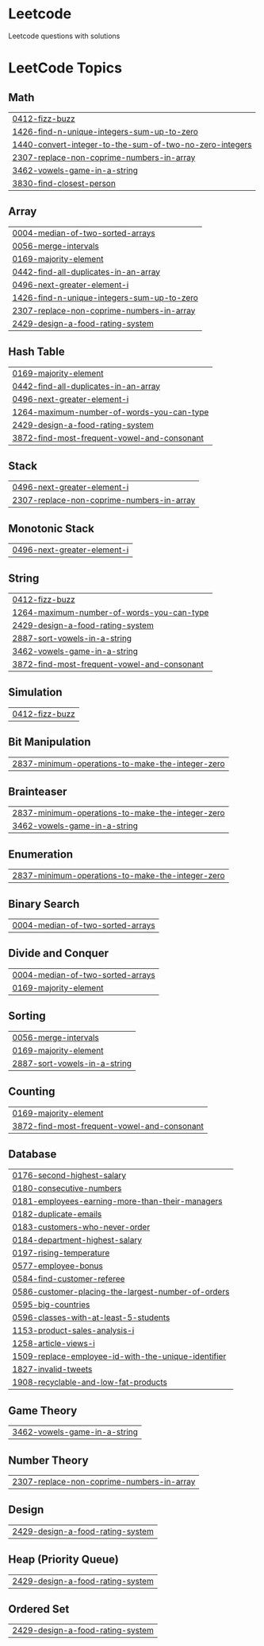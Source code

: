 # Leetcode
Leetcode questions with solutions

<!---LeetCode Topics Start-->
# LeetCode Topics
## Math
|  |
| ------- |
| [0412-fizz-buzz](https://github.com/Nandhish-K/Leetcode/tree/master/0412-fizz-buzz) |
| [1426-find-n-unique-integers-sum-up-to-zero](https://github.com/Nandhish-K/Leetcode/tree/master/1426-find-n-unique-integers-sum-up-to-zero) |
| [1440-convert-integer-to-the-sum-of-two-no-zero-integers](https://github.com/Nandhish-K/Leetcode/tree/master/1440-convert-integer-to-the-sum-of-two-no-zero-integers) |
| [2307-replace-non-coprime-numbers-in-array](https://github.com/Nandhish-K/Leetcode/tree/master/2307-replace-non-coprime-numbers-in-array) |
| [3462-vowels-game-in-a-string](https://github.com/Nandhish-K/Leetcode/tree/master/3462-vowels-game-in-a-string) |
| [3830-find-closest-person](https://github.com/Nandhish-K/Leetcode/tree/master/3830-find-closest-person) |
## Array
|  |
| ------- |
| [0004-median-of-two-sorted-arrays](https://github.com/Nandhish-K/Leetcode/tree/master/0004-median-of-two-sorted-arrays) |
| [0056-merge-intervals](https://github.com/Nandhish-K/Leetcode/tree/master/0056-merge-intervals) |
| [0169-majority-element](https://github.com/Nandhish-K/Leetcode/tree/master/0169-majority-element) |
| [0442-find-all-duplicates-in-an-array](https://github.com/Nandhish-K/Leetcode/tree/master/0442-find-all-duplicates-in-an-array) |
| [0496-next-greater-element-i](https://github.com/Nandhish-K/Leetcode/tree/master/0496-next-greater-element-i) |
| [1426-find-n-unique-integers-sum-up-to-zero](https://github.com/Nandhish-K/Leetcode/tree/master/1426-find-n-unique-integers-sum-up-to-zero) |
| [2307-replace-non-coprime-numbers-in-array](https://github.com/Nandhish-K/Leetcode/tree/master/2307-replace-non-coprime-numbers-in-array) |
| [2429-design-a-food-rating-system](https://github.com/Nandhish-K/Leetcode/tree/master/2429-design-a-food-rating-system) |
## Hash Table
|  |
| ------- |
| [0169-majority-element](https://github.com/Nandhish-K/Leetcode/tree/master/0169-majority-element) |
| [0442-find-all-duplicates-in-an-array](https://github.com/Nandhish-K/Leetcode/tree/master/0442-find-all-duplicates-in-an-array) |
| [0496-next-greater-element-i](https://github.com/Nandhish-K/Leetcode/tree/master/0496-next-greater-element-i) |
| [1264-maximum-number-of-words-you-can-type](https://github.com/Nandhish-K/Leetcode/tree/master/1264-maximum-number-of-words-you-can-type) |
| [2429-design-a-food-rating-system](https://github.com/Nandhish-K/Leetcode/tree/master/2429-design-a-food-rating-system) |
| [3872-find-most-frequent-vowel-and-consonant](https://github.com/Nandhish-K/Leetcode/tree/master/3872-find-most-frequent-vowel-and-consonant) |
## Stack
|  |
| ------- |
| [0496-next-greater-element-i](https://github.com/Nandhish-K/Leetcode/tree/master/0496-next-greater-element-i) |
| [2307-replace-non-coprime-numbers-in-array](https://github.com/Nandhish-K/Leetcode/tree/master/2307-replace-non-coprime-numbers-in-array) |
## Monotonic Stack
|  |
| ------- |
| [0496-next-greater-element-i](https://github.com/Nandhish-K/Leetcode/tree/master/0496-next-greater-element-i) |
## String
|  |
| ------- |
| [0412-fizz-buzz](https://github.com/Nandhish-K/Leetcode/tree/master/0412-fizz-buzz) |
| [1264-maximum-number-of-words-you-can-type](https://github.com/Nandhish-K/Leetcode/tree/master/1264-maximum-number-of-words-you-can-type) |
| [2429-design-a-food-rating-system](https://github.com/Nandhish-K/Leetcode/tree/master/2429-design-a-food-rating-system) |
| [2887-sort-vowels-in-a-string](https://github.com/Nandhish-K/Leetcode/tree/master/2887-sort-vowels-in-a-string) |
| [3462-vowels-game-in-a-string](https://github.com/Nandhish-K/Leetcode/tree/master/3462-vowels-game-in-a-string) |
| [3872-find-most-frequent-vowel-and-consonant](https://github.com/Nandhish-K/Leetcode/tree/master/3872-find-most-frequent-vowel-and-consonant) |
## Simulation
|  |
| ------- |
| [0412-fizz-buzz](https://github.com/Nandhish-K/Leetcode/tree/master/0412-fizz-buzz) |
## Bit Manipulation
|  |
| ------- |
| [2837-minimum-operations-to-make-the-integer-zero](https://github.com/Nandhish-K/Leetcode/tree/master/2837-minimum-operations-to-make-the-integer-zero) |
## Brainteaser
|  |
| ------- |
| [2837-minimum-operations-to-make-the-integer-zero](https://github.com/Nandhish-K/Leetcode/tree/master/2837-minimum-operations-to-make-the-integer-zero) |
| [3462-vowels-game-in-a-string](https://github.com/Nandhish-K/Leetcode/tree/master/3462-vowels-game-in-a-string) |
## Enumeration
|  |
| ------- |
| [2837-minimum-operations-to-make-the-integer-zero](https://github.com/Nandhish-K/Leetcode/tree/master/2837-minimum-operations-to-make-the-integer-zero) |
## Binary Search
|  |
| ------- |
| [0004-median-of-two-sorted-arrays](https://github.com/Nandhish-K/Leetcode/tree/master/0004-median-of-two-sorted-arrays) |
## Divide and Conquer
|  |
| ------- |
| [0004-median-of-two-sorted-arrays](https://github.com/Nandhish-K/Leetcode/tree/master/0004-median-of-two-sorted-arrays) |
| [0169-majority-element](https://github.com/Nandhish-K/Leetcode/tree/master/0169-majority-element) |
## Sorting
|  |
| ------- |
| [0056-merge-intervals](https://github.com/Nandhish-K/Leetcode/tree/master/0056-merge-intervals) |
| [0169-majority-element](https://github.com/Nandhish-K/Leetcode/tree/master/0169-majority-element) |
| [2887-sort-vowels-in-a-string](https://github.com/Nandhish-K/Leetcode/tree/master/2887-sort-vowels-in-a-string) |
## Counting
|  |
| ------- |
| [0169-majority-element](https://github.com/Nandhish-K/Leetcode/tree/master/0169-majority-element) |
| [3872-find-most-frequent-vowel-and-consonant](https://github.com/Nandhish-K/Leetcode/tree/master/3872-find-most-frequent-vowel-and-consonant) |
## Database
|  |
| ------- |
| [0176-second-highest-salary](https://github.com/Nandhish-K/Leetcode/tree/master/0176-second-highest-salary) |
| [0180-consecutive-numbers](https://github.com/Nandhish-K/Leetcode/tree/master/0180-consecutive-numbers) |
| [0181-employees-earning-more-than-their-managers](https://github.com/Nandhish-K/Leetcode/tree/master/0181-employees-earning-more-than-their-managers) |
| [0182-duplicate-emails](https://github.com/Nandhish-K/Leetcode/tree/master/0182-duplicate-emails) |
| [0183-customers-who-never-order](https://github.com/Nandhish-K/Leetcode/tree/master/0183-customers-who-never-order) |
| [0184-department-highest-salary](https://github.com/Nandhish-K/Leetcode/tree/master/0184-department-highest-salary) |
| [0197-rising-temperature](https://github.com/Nandhish-K/Leetcode/tree/master/0197-rising-temperature) |
| [0577-employee-bonus](https://github.com/Nandhish-K/Leetcode/tree/master/0577-employee-bonus) |
| [0584-find-customer-referee](https://github.com/Nandhish-K/Leetcode/tree/master/0584-find-customer-referee) |
| [0586-customer-placing-the-largest-number-of-orders](https://github.com/Nandhish-K/Leetcode/tree/master/0586-customer-placing-the-largest-number-of-orders) |
| [0595-big-countries](https://github.com/Nandhish-K/Leetcode/tree/master/0595-big-countries) |
| [0596-classes-with-at-least-5-students](https://github.com/Nandhish-K/Leetcode/tree/master/0596-classes-with-at-least-5-students) |
| [1153-product-sales-analysis-i](https://github.com/Nandhish-K/Leetcode/tree/master/1153-product-sales-analysis-i) |
| [1258-article-views-i](https://github.com/Nandhish-K/Leetcode/tree/master/1258-article-views-i) |
| [1509-replace-employee-id-with-the-unique-identifier](https://github.com/Nandhish-K/Leetcode/tree/master/1509-replace-employee-id-with-the-unique-identifier) |
| [1827-invalid-tweets](https://github.com/Nandhish-K/Leetcode/tree/master/1827-invalid-tweets) |
| [1908-recyclable-and-low-fat-products](https://github.com/Nandhish-K/Leetcode/tree/master/1908-recyclable-and-low-fat-products) |
## Game Theory
|  |
| ------- |
| [3462-vowels-game-in-a-string](https://github.com/Nandhish-K/Leetcode/tree/master/3462-vowels-game-in-a-string) |
## Number Theory
|  |
| ------- |
| [2307-replace-non-coprime-numbers-in-array](https://github.com/Nandhish-K/Leetcode/tree/master/2307-replace-non-coprime-numbers-in-array) |
## Design
|  |
| ------- |
| [2429-design-a-food-rating-system](https://github.com/Nandhish-K/Leetcode/tree/master/2429-design-a-food-rating-system) |
## Heap (Priority Queue)
|  |
| ------- |
| [2429-design-a-food-rating-system](https://github.com/Nandhish-K/Leetcode/tree/master/2429-design-a-food-rating-system) |
## Ordered Set
|  |
| ------- |
| [2429-design-a-food-rating-system](https://github.com/Nandhish-K/Leetcode/tree/master/2429-design-a-food-rating-system) |
<!---LeetCode Topics End-->